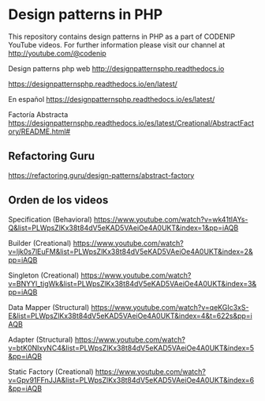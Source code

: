 # Design patterns in PHP

This repository contains design patterns in PHP as a part of CODENIP YouTube videos. For further information please visit our channel at http://youtube.com/@codenip

Design patterns php web
http://designpatternsphp.readthedocs.io

https://designpatternsphp.readthedocs.io/en/latest/

En español
https://designpatternsphp.readthedocs.io/es/latest/

Factoría Abstracta
https://designpatternsphp.readthedocs.io/es/latest/Creational/AbstractFactory/README.html#

## Refactoring Guru
https://refactoring.guru/design-patterns/abstract-factory

## Orden de los videos
Specification (Behavioral)
https://www.youtube.com/watch?v=wk41tlAYs-Q&list=PLWpsZlKx38t84dV5eKAD5VAeiOe4A0UKT&index=1&pp=iAQB

Builder (Creational)
https://www.youtube.com/watch?v=ljk0s7lEuFM&list=PLWpsZlKx38t84dV5eKAD5VAeiOe4A0UKT&index=2&pp=iAQB

Singleton (Creational)
https://www.youtube.com/watch?v=BNYYl_tjgWk&list=PLWpsZlKx38t84dV5eKAD5VAeiOe4A0UKT&index=3&pp=iAQB

Data Mapper (Structural)
https://www.youtube.com/watch?v=qeKGIc3xS-E&list=PLWpsZlKx38t84dV5eKAD5VAeiOe4A0UKT&index=4&t=622s&pp=iAQB

Adapter (Structural)
https://www.youtube.com/watch?v=btK0NIxyNC4&list=PLWpsZlKx38t84dV5eKAD5VAeiOe4A0UKT&index=5&pp=iAQB

Static Factory (Creational)
https://www.youtube.com/watch?v=Gpv91FFnJJA&list=PLWpsZlKx38t84dV5eKAD5VAeiOe4A0UKT&index=6&pp=iAQB
